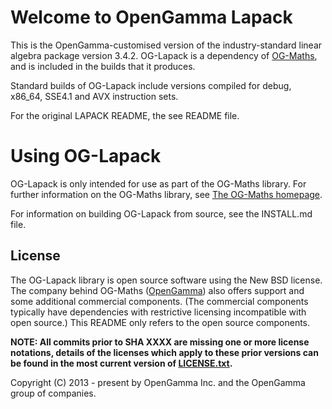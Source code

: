Welcome to OpenGamma Lapack
=========

This is the OpenGamma-customised version of the industry-standard linear algebra
package version 3.4.2. OG-Lapack is a dependency of
[OG-Maths](https://github.com/OpenGamma/OG-Maths), and is included in
the builds that it produces.

Standard builds of OG-Lapack include versions compiled
for debug, x86_64, SSE4.1 and AVX instruction sets.

For the original LAPACK README, the see README file.

Using OG-Lapack
===============

OG-Lapack is only intended for use as part of the OG-Maths library. For further
information on the OG-Maths library, see [The OG-Maths
homepage](https://github.com/OpenGamma/OG-Maths).

For information on building OG-Lapack from source, see the INSTALL.md file.

## License

The OG-Lapack library is open source software using the New BSD license. The
company behind OG-Maths ([OpenGamma](http://www.opengamma.com)) also offers
support and some additional commercial components. (The commercial components
typically have dependencies with restrictive licensing incompatible with open
source.) This README only refers to the open source components.

**NOTE: All commits prior to SHA XXXX are missing one or more license notations,
details of the licenses which apply to these prior versions can be found in the
most current version of [LICENSE.txt](LICENSE.txt).**

Copyright (C) 2013 - present by OpenGamma Inc. and the OpenGamma group of
companies.
